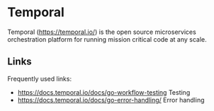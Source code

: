# Temporal

Temporal (<https://temporal.io/>) is the open source microservices orchestration platform for running mission critical code at any scale.

## Links

Frequently used links:

- https://docs.temporal.io/docs/go-workflow-testing Testing
- https://docs.temporal.io/docs/go-error-handling/ Error handling
